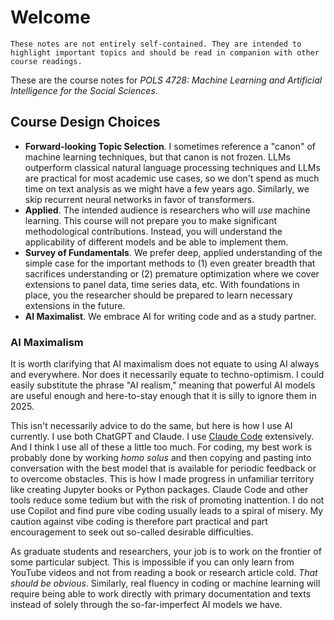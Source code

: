 # Welcome


```{important}
These notes are not entirely self-contained. They are intended to highlight important topics and should be read in companion with other course readings.
```

These are the course notes for *POLS 4728: Machine Learning and Artificial Intelligence for the Social Sciences*. 

## Course Design Choices

- **Forward-looking Topic Selection**. I sometimes reference a "canon" of machine learning techniques, but that canon is not frozen. LLMs outperform classical natural language processing techniques and LLMs are practical for most academic use cases, so we don't spend as much time on text analysis as we might have a few years ago. Similarly, we skip recurrent neural networks in favor of transformers. 
- **Applied**. The intended audience is researchers who will *use* machine learning. This course will not prepare you to make significant methodological contributions. Instead, you will understand the applicability of different models and be able to implement them. 
- **Survey of Fundamentals**. We prefer deep, applied understanding of the simple case for the important methods to (1) even greater breadth that sacrifices understanding or (2) premature optimization where we cover extensions to panel data, time series data, etc. With foundations in place, you the researcher should be prepared to learn necessary extensions in the future.
- **AI Maximalist**. We embrace AI for writing code and as a study partner. 

### AI Maximalism

It is worth clarifying that AI maximalism does not equate to using AI always and everywhere. Nor does it necessarily equate to techno-optimism. I could easily substitute the phrase "AI realism," meaning that powerful AI models are useful enough and here-to-stay enough that it is silly to ignore them in 2025. 

This isn't necessarily advice to do the same, but here is how I use AI currently. I use both ChatGPT and Claude. I use [Claude Code](https://www.anthropic.com/claude-code) extensively. And I think I use all of these a little too much. For coding, my best work is probably done by working *homo solus* and then copying and pasting into conversation with the best model that is available for periodic feedback or to overcome obstacles. This is how I made progress in unfamiliar territory like creating Jupyter books or Python packages. Claude Code and other tools reduce some tedium but with the risk of promoting inattention. I do not use Copilot and find pure vibe coding usually leads to a spiral of misery. My caution against vibe coding is therefore part practical and part encouragement to seek out so-called desirable difficulties. 

As graduate students and researchers, your job is to work on the frontier of some particular subject. This is impossible if you can only learn from YouTube videos and not from reading a book or research article cold. *That should be obvious*. Similarly, real fluency in coding or machine learning will require being able to work directly with primary documentation and texts instead of solely through the so-far-imperfect AI models we have.  


